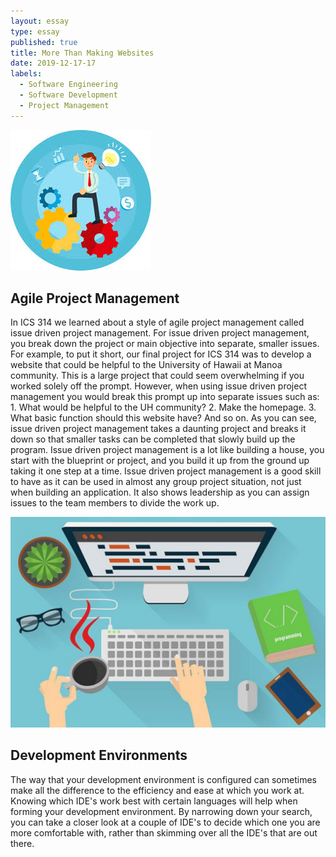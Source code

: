```yaml
---
layout: essay
type: essay
published: true
title: More Than Making Websites
date: 2019-12-17-17
labels:
  - Software Engineering
  - Software Development
  - Project Management
---
```


<img class="ui small right floated rounded image" src="../images/ProjectManagement.jpeg">

## **Agile Project Management**
In ICS 314 we learned about a style of agile project management called issue driven project management. For issue driven project management, you break down the project or main objective into separate, smaller issues. For example, to put it short, our final project for ICS 314 was to develop a website that could be helpful to the University of Hawaii at Manoa community. This is a large project that could seem overwhelming if you worked solely off the prompt. However, when using issue driven project management you would break this prompt up into separate issues such as: 1. What would be helpful to the UH community? 2. Make the homepage. 3. What basic function should this website have? And so on. As you can see, issue driven project management takes a daunting project and breaks it down so that smaller tasks can be completed that slowly build up the program. Issue driven project management is a lot like building a house, you start with the blueprint or project, and you build it up from the ground up taking it one step at a time. Issue driven project management is a good skill to have as it can be used in almost any group project situation, not just when building an application. It also shows leadership as you can assign issues to the team members to divide the work up.

<img class="ui small right floated rounded image" src="../images/developmentEnvironment.jpeg">

## **Development Environments**
The way that your development environment is configured can sometimes make all the difference to the efficiency and
 ease at which you work at. Knowing which IDE's work best with certain languages will help when forming your development
  environment. By narrowing down your search, you can take a closer look at a couple of IDE's to decide which one you
   are more comfortable with, rather than skimming over all the IDE's that are out there. 